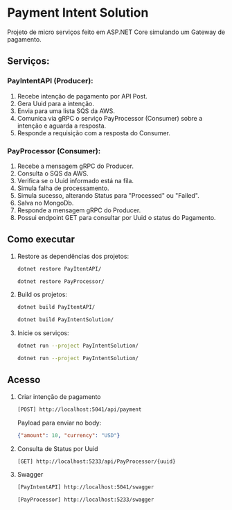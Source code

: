# Payment Intent Solution

Projeto de micro serviços feito em ASP.NET Core simulando um Gateway de pagamento.

## Serviços:

### PayIntentAPI (Producer):
1. Recebe intenção de pagamento por API Post.
2. Gera Uuid para a intenção.
3. Envia para uma lista SQS da AWS.
4. Comunica via gRPC o serviço PayProcessor (Consumer) sobre a intenção e aguarda a resposta.
5. Responde a requisição com a resposta do Consumer.

### PayProcessor (Consumer):
1. Recebe a mensagem gRPC do Producer.
2. Consulta o SQS da AWS.
3. Verifica se o Uuid informado está na fila.
4. Simula falha de processamento.
5. Simula sucesso, alterando Status para "Processed" ou "Failed".
6. Salva no MongoDb.
7. Responde a mensagem gRPC do Producer.
8. Possui endpoint GET para consultar por Uuid o status do Pagamento.

## Como executar

1. Restore as dependências dos projetos:

    ```bash
    dotnet restore PayItentAPI/

    dotnet restore PayProcessor/
    ```

2. Build os projetos:

    ```bash
    dotnet build PayItentAPI/

    dotnet build PayIntentSolution/
    ```

3. Inicie os serviços:

    ```bash
    dotnet run --project PayIntentSolution/

    dotnet run --project PayIntentSolution/
    ```

## Acesso
1. Criar intenção de pagamento

    ```bash
    [POST] http://localhost:5041/api/payment
    ```

    Payload para enviar no body:
    ```json
    {"amount": 10, "currency": "USD"}
    ```

2. Consulta de Status por Uuid
    ```bash
    [GET] http://localhost:5233/api/PayProcessor/{uuid}
    ```

3. Swagger
    ```bash
    [PayIntentAPI] http://localhost:5041/swagger
    ```

    ```bash
    [PayProcessor] http://localhost:5233/swagger
    ```


